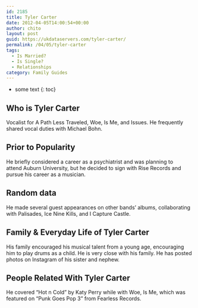 ```yaml
---
id: 2185
title: Tyler Carter
date: 2012-04-05T14:00:54+00:00
author: chito
layout: post
guid: https://ukdataservers.com/tyler-carter/
permalink: /04/05/tyler-carter
tags:
  - Is Married?
  - Is Single?
  - Relationships
category: Family Guides
---
```


* some text
{: toc}
          
          
## Who is  Tyler Carter
                  
                  
                  
Vocalist for A Path Less Traveled, Woe, Is Me, and Issues. He frequently shared vocal duties with Michael Bohn.
                  
                
                
                
## Prior to Popularity 
                  
                  
                  
He briefly considered a career as a psychiatrist and was planning to attend Auburn University, but he decided to sign with Rise Records and pursue his career as a musician.
                  
                
                
                
## Random data 
                  
                  
                  
He made several guest appearances on other bands&#8217; albums, collaborating with Palisades, Ice Nine Kills, and I Capture Castle.
                  
                
                
                
## Family & Everyday Life of Tyler Carter
                  
                  
                  
His family encouraged his musical talent from a young age, encouraging him to play drums as a child. He is very close with his family. He has posted photos on Instagram of his sister and nephew.
                  
                
                
                
## People Related With  Tyler Carter
                  
                  
                  
He covered &#8220;Hot n Cold&#8221; by Katy Perry while with Woe, Is Me, which was featured on &#8220;Punk Goes Pop 3&#8221; from Fearless Records.
                  
                
              
            
          
          
          
    
    
  
